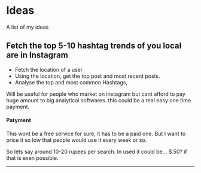 # Ideas

A list of my ideas


## Fetch the top 5-10 hashtag trends of you local are in Instagram

* Fetch the location of a user
* Using the location, get the top post and most recent posts.
* Analyse the top and most common Hashtags, 

Will be useful for people who market on instagram but cant afford to pay huge amount to big analytical softwares.
this could be a real easy one time payment. 

#### Patyment

This wont be a free service for sure, it has to be a paid one. But I want to price it so low that people would use it every week or so.

So lets say around 10-20 rupees per search.
In used it could be... $.50? if that is even possible.





----------
<!-- 

- empty template

## Idea

* explained in points 
* Another explanation

Paragraph Explanation

#### side heading
paragraph explanation 
paragraph explanation 
paragraph explanation 
paragraph explanation 

 -->